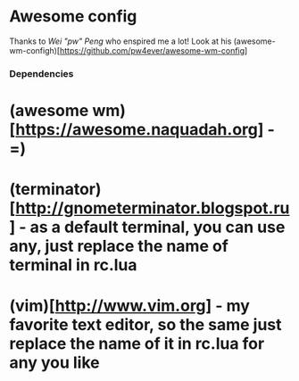 # Awesome config

Thanks to *Wei "pw" Peng* who enspired me a lot! Look at his (awesome-wm-configh)[https://github.com/pw4ever/awesome-wm-config]

### Dependencies

# (awesome wm)[https://awesome.naquadah.org]          - =)
# (terminator)[http://gnometerminator.blogspot.ru]    - as a default terminal, you can use any, just replace the name of terminal in rc.lua
# (vim)[http://www.vim.org]                           - my favorite text editor, so the same just replace the name of it in rc.lua for any you like



